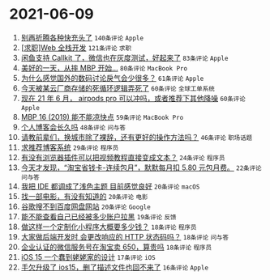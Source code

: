 # 2021-06-09

1. [别再折腾各种快充头了](https://www.v2ex.com/t/782291) `140条评论` `Apple`
1. [[求职]Web 全栈开发](https://www.v2ex.com/t/782290) `121条评论` `求职`
1. [闲鱼支持 Callkit 了，微信也在灰度测试，好起来了](https://www.v2ex.com/t/782382) `83条评论` `Apple`
1. [美好的一天，从摔 MBP 开始...](https://www.v2ex.com/t/782320) `80条评论` `MacBook Pro`
1. [为什么感觉国外的数码讨论戾气会少很多？](https://www.v2ex.com/t/782317) `61条评论` `Apple`
1. [今天被某云厂商存储的死循环逻辑弄死了](https://www.v2ex.com/t/782414) `60条评论` `全球工单系统`
1. [现在 21 年 6 月， airpods pro 可以冲吗，或者推荐下其他降噪](https://www.v2ex.com/t/782310) `60条评论` `Apple`
1. [MBP 16 (2019) 能不能凉快点](https://www.v2ex.com/t/782299) `59条评论` `MacBook Pro`
1. [个人博客会长久吗](https://www.v2ex.com/t/782405) `48条评论` `问与答`
1. [请教前辈们，换城市除了裸辞，还有更好的操作方法吗？](https://www.v2ex.com/t/782313) `46条评论` `职场话题`
1. [求推荐博客系统](https://www.v2ex.com/t/782472) `29条评论` `程序员`
1. [有没有浏览器插件可以把视频教程直接变成文本？](https://www.v2ex.com/t/782409) `24条评论` `程序员`
1. [今天才发现，“淘宝省钱卡-连续包月”，默默每月扣 5.80 元包月费。](https://www.v2ex.com/t/782440) `22条评论` `问与答`
1. [我把 IDE 都调成了浅色主题 目前感觉良好](https://www.v2ex.com/t/782425) `20条评论` `macOS`
1. [找一部电影，有没有知道的](https://www.v2ex.com/t/782416) `20条评论` `电影`
1. [谷歌搜不到百度网盘网站](https://www.v2ex.com/t/782373) `20条评论` `Google`
1. [能不能查看自己已经被多少账户拉黑](https://www.v2ex.com/t/782294) `19条评论` `反馈`
1. [做这样一个定制化小程序大概要多少钱？](https://www.v2ex.com/t/782498) `18条评论` `程序员`
1. [大家做后端开发时 会更改响应的 HTTP 状态码吗？](https://www.v2ex.com/t/782322) `18条评论` `问与答`
1. [企业认证的微信服务号在淘宝卖 650，算贵吗](https://www.v2ex.com/t/782321) `18条评论` `程序员`
1. [iOS 15 一个蠢到姥姥家的设计](https://www.v2ex.com/t/782300) `17条评论` `iOS`
1. [手欠升级了 ios15，删了描述文件也回不来了](https://www.v2ex.com/t/782490) `16条评论` `Apple`
